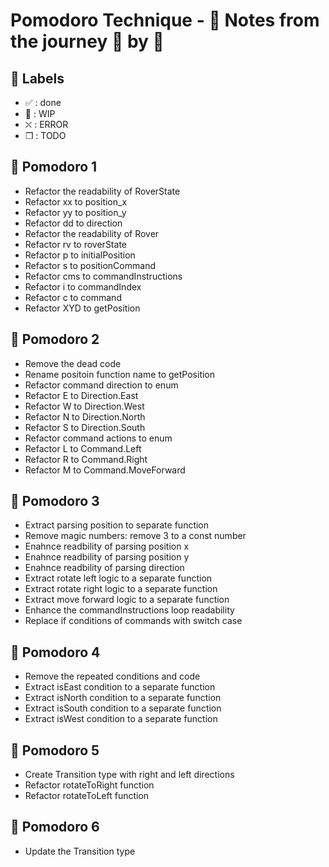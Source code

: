 # Pomodoro Technique - :notebook: Notes from the journey :tomato: by :tomato:

## :bookmark: Labels

- ✅ : done
- 🚧 : WIP
- ⛌ : ERROR
- ❒ : TODO

## 🍅 Pomodoro 1
- Refactor the readability of RoverState
- Refactor xx to position_x
- Refactor yy to position_y
- Refactor dd to direction
- Refactor the readability of Rover
- Refactor rv to roverState
- Refactor p to initialPosition
- Refactor s to positionCommand
- Refactor cms to commandInstructions
- Refactor i to commandIndex
- Refactor c to command
- Refactor XYD to getPosition

## 🍅 Pomodoro 2
- Remove the dead code
- Rename positoin function name to getPosition
- Refactor command direction to enum
- Refactor E to Direction.East
- Refactor W to Direction.West
- Refactor N to Direction.North
- Refactor S to Direction.South
- Refactor command actions to enum
- Refactor L to Command.Left
- Refactor R to Command.Right
- Refactor M to Command.MoveForward

## 🍅 Pomodoro 3
- Extract parsing position to separate function
- Remove magic numbers: remove 3 to a const number
- Enahnce readbility of parsing position x
- Enahnce readbility of parsing position y
- Enahnce readbility of parsing direction
- Extract rotate left logic to a separate function
- Extract rotate right logic to a separate function
- Extract move forward logic to a separate function
- Enhance the commandInstructions loop readability
- Replace if conditions of commands with switch case

## 🍅 Pomodoro 4
- Remove the repeated conditions and code
- Extract isEast condition to a separate function
- Extract isNorth condition to a separate function
- Extract isSouth condition to a separate function
- Extract isWest condition to a separate function

## 🍅 Pomodoro 5
- Create Transition type with right and left directions
- Refactor rotateToRight function
- Refactor rotateToLeft function

## 🍅 Pomodoro 6
- Update the Transition type
